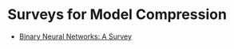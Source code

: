 # Surveys for Model Compression

- [Binary Neural Networks: A Survey](https://arxiv.org/abs/2004.03333)